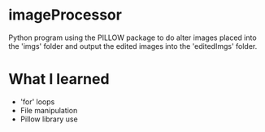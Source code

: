 # imageProcessor

Python program using the PILLOW package to do alter images placed into the 'imgs' folder and output the edited images into the 'editedImgs' folder.

# What I learned

* 'for' loops
* File manipulation
* Pillow library use
